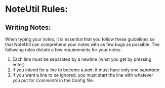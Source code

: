 # NoteUtil Rules:

## Writing Notes:
When typing your notes, it is essential that you follow these guidelines so that NoteUtil can comprehend your notes
    with as few bugs as possible. 
The following rules dictate a few requirements for your notes:

1. Each line must be separated by a newline (what you get by pressing enter)
2. If you intend for a line to become a *pair*, it must have only one *separator*
3. If you want a line to be ignored, you must start the line with whatever you put for *Comments* in the Config file.
